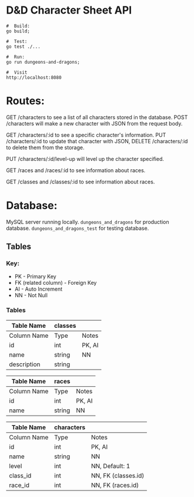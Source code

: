 # D&D Character Sheet API

```shell
#  Build: 
go build;

#  Test:
go test ./...

#  Run:
go run dungeons-and-dragons;

#  Visit
http://localhost:8080
```

# Routes:

GET /characters to see a list of all characters stored in the database. POST /characters will make a new character with JSON from the request body.

GET /characters/:id to see a specific character's information. PUT /characters/:id to update that character with JSON, DELETE /characters/:id to delete them from the storage.

PUT /characters/:id/level-up will level up the character specified.

GET /races and /races/:id to see information about races.

GET /classes and /classes/:id to see information about races.


# Database:

MySQL server running locally.
`dungeons_and_dragons` for production database.
`dungeons_and_dragons_test` for testing database.

## Tables

### Key:
- PK - Primary Key
- FK (related column) - Foreign Key
- AI - Auto Increment
- NN - Not Null

### Tables

| Table Name    | classes  |          |
|---------------|----------|----------|
| Column Name   | Type     | Notes    |
| id            | int      | PK, AI   |
| name          | string   | NN       |
| description   | string   |          |

| Table Name    | races    |          |
|---------------|----------|----------|
| Column Name   | Type     | Notes    |
| id            | int      | PK, AI   |
| name          | string   | NN       |

| Table Name    | characters |                     |
|---------------|-----------|----------------------|
| Column Name   | Type      | Notes                |
| id            | int       | PK, AI               |
| name          | string    | NN                   |
| level         | int       | NN, Default: 1       |
| class_id      | int       | NN, FK (classes.id)  |
| race_id       | int       | NN, FK (races.id)    |

